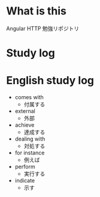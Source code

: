 # What is this

Angular HTTP 勉強リポジトリ

# Study log

# English study log

* comes with
    * 付属する
* external
    * 外部
* achieve
    * 達成する
* dealing with
    * 対処する
* for instance
    * 例えば
* perform
    * 実行する
* indicate
    * 示す
